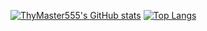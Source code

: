 [![ThyMaster555's GitHub stats](https://github-readme-stats.vercel.app/api?username=mastertar&count_private=true&show_icons=true)](https://github.com/mastertar/github-readme-stats)
[![Top Langs](https://github-readme-stats.vercel.app/api/top-langs/?username=mastertar&langs_count=10)](https://github.com/mastertar/github-readme-stats)
